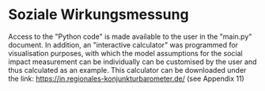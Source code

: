 # Soziale Wirkungsmessung
Access to the "Python code" is made available to the user in the "main.py" document.
In addition, an "interactive calculator" was programmed for visualisation purposes, with which the model assumptions for the social impact measurement can be individually can be customised by the user and thus calculated as an example. This calculator can be downloaded under the link: https://in.regionales-konjunkturbarometer.de/ (see Appendix 11)
